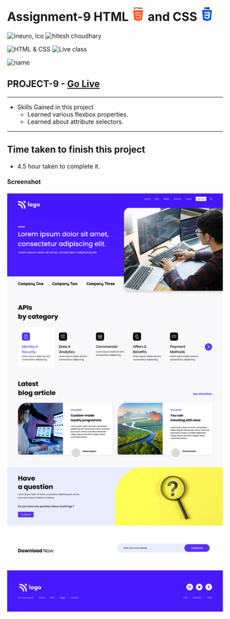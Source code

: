 # Assignment-9 HTML ![](./Images/html-5.png) and CSS ![](./Images/css-3.png)

![ineuro, lco](https://img.shields.io/badge/iNeuron-LCO-green)
![hitesh choudhary](https://img.shields.io/badge/Hitesh--Choudhary-Full--stack--JS--bootcamp-red)

![HTML & CSS](https://img.shields.io/badge/HTML-CSS-orange)
![Live class](https://img.shields.io/badge/LIVE--CLASS-PROJECT--9-lightgrey)

![name](https://img.shields.io/badge/Sourabh--Udasi-College--Drop--Out-lightgrey)

## PROJECT-9 - [Go Live ](https://full-stack-js-proj-9.netlify.app/)

---

- Skills Gained in this project
  - Learned various flexbox properties.
  - Learned about attribute selectors.

---

## Time taken to finish this project

- 4.5 hour taken to complete it.

#### Screenshot

![Desktop](./screen-shots/project-9.png.png)
